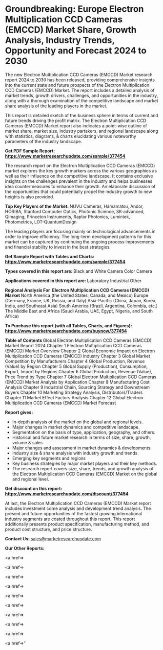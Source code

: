 # Groundbreaking: Europe Electron Multiplication CCD Cameras (EMCCD) Market Share, Growth Analysis, Industry Trends, Opportunity and Forecast 2024 to 2030

The new Electron Multiplication CCD Cameras (EMCCD) Market research report 2024 to 2030 has been released, providing comprehensive insights into the current state and future prospects of the Electron Multiplication CCD Cameras (EMCCD) Market. The report includes a detailed analysis of market trends, growth drivers, challenges, and opportunities in the industry, along with a thorough examination of the competitive landscape and market share analysis of the leading players in the market.

This report is detailed sketch of the business sphere in terms of current and future trends driving the profit matrix. The Electron Multiplication CCD Cameras (EMCCD) Market report also indicates a point-wise outline of market share, market size, industry partakers, and regional landscape along with statistics, diagrams, &amp; charts elucidating various noteworthy parameters of the industry landscape.

<strong><b>Get PDF Sample Report: <a href=https://www.marketresearchupdate.com/sample/377454>https://www.marketresearchupdate.com/sample/377454</a></b></strong>

The research report on the Electron Multiplication CCD Cameras (EMCCD) market explores the key growth markers across the various geographies as well as their influence on the competitive landscape. It contains exclusive insights on the challenges prevalent in the industry and helps businesses idea countermeasures to enhance their growth. An elaborate discussion of the opportunities that could potentially propel the industry growth to new heights is also provided.

<strong><b>Top Key Players of the Market:
</b></strong>NUVU Cameras, Hamamatsu, Andor, HORIBA, Stanford Computer Optics, Photonic Science, SK-advanced, Qimaging, Princeton Instruments, Raptor Photonics, Lumintek, Photometrics, LOT-QuantumDesign<strong><b>
</b></strong>

The leading players are focusing mainly on technological advancements in order to improve efficiency. The long-term development patterns for this market can be captured by continuing the ongoing process improvements and financial stability to invest in the best strategies.

<strong><b>Get Sample Report with Tables and Charts: <a href=https://www.marketresearchupdate.com/sample/377454>https://www.marketresearchupdate.com/sample/377454</a></b></strong>

<strong><b>Types covered in this report are:
</b></strong>Black and White Camera
Color Camera<strong><b>
</b></strong>

<strong><b>Applications covered in this report are:
</b></strong>Laboratory
Industrial
Other<strong><b>
</b></strong>

<strong><b>Regional Analysis For  Electron Multiplication CCD Cameras (EMCCD) Market</b></strong><strong><b>
</b></strong>North America (the United States, Canada, and Mexico)
Europe (Germany, France, UK, Russia, and Italy)
Asia-Pacific (China, Japan, Korea, India, and Southeast Asia)
South America (Brazil, Argentina, Colombia, etc.)
The Middle East and Africa (Saudi Arabia, UAE, Egypt, Nigeria, and South Africa)

<strong><b>To Purchase this report (with all Tables, Charts, and Figures): <a href=https://www.marketresearchupdate.com/buynow/377454>https://www.marketresearchupdate.com/buynow/377454</a></b></strong>

<strong><b>Table of Contents</b></strong><strong><b>
</b></strong>Global Electron Multiplication CCD Cameras (EMCCD) Market Report 2024
Chapter 1 Electron Multiplication CCD Cameras (EMCCD) Market Overview
Chapter 2 Global Economic Impact on Electron Multiplication CCD Cameras (EMCCD) Industry
Chapter 3 Global Market Competition by Manufacturers
Chapter 4 Global Production, Revenue (Value) by Region
Chapter 5 Global Supply (Production), Consumption, Export, Import by Regions
Chapter 6 Global Production, Revenue (Value), Price Trend by Type
Chapter 7 Global Electron Multiplication CCD Cameras (EMCCD) Market Analysis by Application
Chapter 8 Manufacturing Cost Analysis
Chapter 9 Industrial Chain, Sourcing Strategy and Downstream Buyers
Chapter 10 Marketing Strategy Analysis, Distributors/Traders
Chapter 11 Market Effect Factors Analysis
Chapter 12 Global Electron Multiplication CCD Cameras (EMCCD) Market Forecast

<strong><b>Report gives:</b></strong>

- In-depth analysis of the market on the global and regional levels.
- Major changes in market dynamics and competitive landscape.
- Segmentation on the basis of type, application, geography, and others.
- Historical and future market research in terms of size, share, growth, volume &amp; sales.
- Major changes and assessment in market dynamics &amp; developments.
- Industry size &amp; share analysis with industry growth and trends.
- Emerging key segments and regions
- Key business strategies by major market players and their key methods.
- The research report covers size, share, trends, and growth analysis of the Electron Multiplication CCD Cameras (EMCCD) Market on the global and regional level.

<strong><b>Get discount on this report: <a href=https://www.marketresearchupdate.com/discount/377454>https://www.marketresearchupdate.com/discount/377454</a></b></strong>

At last, the Electron Multiplication CCD Cameras (EMCCD) Market report includes investment come analysis and development trend analysis. The present and future opportunities of the fastest growing international industry segments are coated throughout this report. This report additionally presents product specification, manufacturing method, and product cost structure, and price structure.

<strong><b>Contact Us:
</b></strong>sales@marketresearchupdate.com

<strong>Our Other Reports:</strong>

<a href=></a>

<a href=></a>

<a href=></a>

<a href=></a>

<a href=></a>

<a href=></a>

<a href=></a>

<a href=></a>

<a href=></a>

<a href=></a>"
